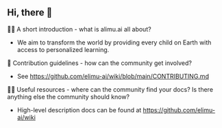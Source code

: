 ## Hi, there 👋

🙋‍♀️ A short introduction - what is alimu.ai all about?
  - We aim to transform the world by providing every child on Earth with access to personalized learning.

🌈 Contribution guidelines - how can the community get involved?
  - See https://github.com/elimu-ai/wiki/blob/main/CONTRIBUTING.md

👩‍💻 Useful resources - where can the community find your docs? Is there anything else the community should know?
  - High-level description docs can be found at https://github.com/elimu-ai/wiki
